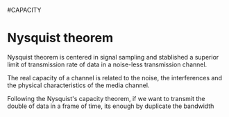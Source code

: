 #CAPACITY

# Nysquist theorem

Nysquist theorem is centered in signal sampling and stablished a superior limit of transmission rate of data in a noise-less transmission channel. 

The real capacity of a channel is related to the noise, the interferences and the physical characteristics of the media channel. 

Following the Nysquist's capacity theorem, if we want to transmit the double of data in a frame of time, its enough by duplicate the bandwidth